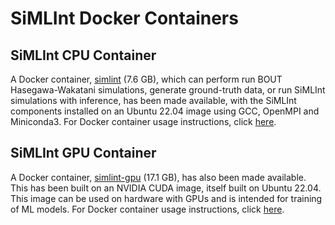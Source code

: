 # SiMLInt Docker Containers

## SiMLInt CPU Container

A Docker container, [simlint](https://github.com/EPCCed/SiMLInt/pkgs/container/simlint) (7.6 GB), which can perform run BOUT Hasegawa-Wakatani simulations, generate ground-truth data, or run SiMLInt simulations with inference, has been made available, with the SiMLInt components installed on an Ubuntu 22.04 image using GCC, OpenMPI and Miniconda3. For Docker container usage instructions, click [here](../../docs/docker-images.md).

## SiMLInt GPU Container

A Docker container, [simlint-gpu]([https://github.com/EPCCed/SiMLInt/pkgs/container/simlint](https://github.com/EPCCed/SiMLInt/pkgs/container/simlint-gpu)) (17.1 GB), has also been made available. This has been built on an NVIDIA CUDA image, itself built on Ubuntu 22.04. This image can be used on hardware with GPUs and is intended for training of ML models. For Docker container usage instructions, click [here](../../docs/docker-images.md).
